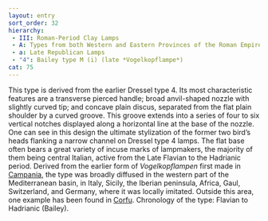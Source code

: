 ```yaml
---
layout: entry
sort_order: 32
hierarchy:
 - III: Roman-Period Clay Lamps
 - A: Types from both Western and Eastern Provinces of the Roman Empire
 - a: Late Republican Lamps
 - "4": Bailey type M (i) (late *Vogelkopflampe*)
cat: 75
---
```


This type is derived from the earlier Dressel type 4. Its most characteristic features are a transverse pierced handle; broad anvil-shaped nozzle with slightly curved tip; and concave plain discus, separated from the flat plain shoulder by a curved groove. This groove extends into a series of four to six vertical notches displayed along a horizontal line at the base of the nozzle. One can see in this design the ultimate stylization of the former two bird’s heads flanking a narrow channel on Dressel type 4 lamps. The flat base often bears a great variety of incuse marks of lampmakers, the majority of them being central Italian, active from the Late Flavian to the Hadrianic period. Derived from the earlier form of *Vogelkopflampen* first made in <a href='../../map/#loc_991350'>Campania</a>, the type was broadly diffused in the western part of the Mediterranean basin, in Italy, Sicily, the Iberian peninsula, Africa, Gaul, Switzerland, and Germany, where it was locally imitated. Outside this area, one example has been found in <a href='../../map/#loc_530834'>Corfu</a>. Chronology of the type: Flavian to Hadrianic (Bailey).
